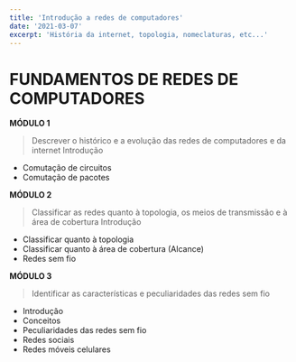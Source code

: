 ```yaml
---
title: 'Introdução a redes de computadores'
date: '2021-03-07'
excerpt: 'História da internet, topologia, nomeclaturas, etc...'
---
```


# FUNDAMENTOS DE REDES DE COMPUTADORES

**MÓDULO 1**

> Descrever o histórico e a evolução das redes de computadores e da internet
Introdução

- Comutação de circuitos
- Comutação de pacotes

**MÓDULO 2**

>Classificar as redes quanto à topologia, os meios de transmissão e à área de cobertura
Introdução

- Classificar quanto à topologia
- Classificar quanto à área de cobertura (Alcance)
- Redes sem fio

**MÓDULO 3**

> Identificar as características e peculiaridades das redes sem fio
- Introdução
- Conceitos
- Peculiaridades das redes sem fio
- Redes sociais
- Redes móveis celulares
